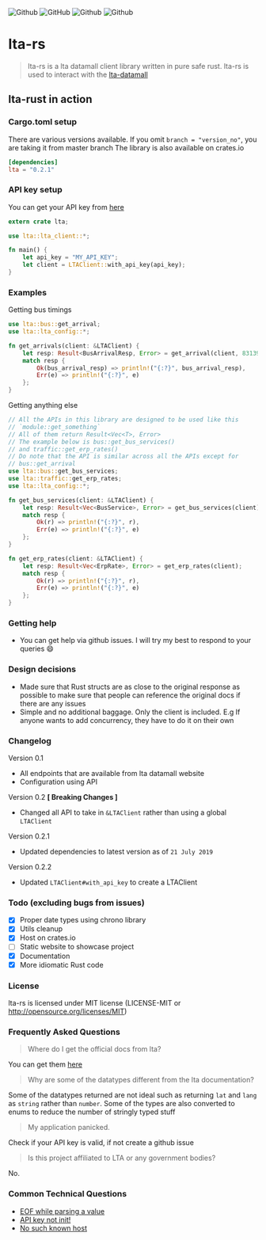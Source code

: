 ![Github](https://img.shields.io/badge/-lta--rs-blueviolet.svg?style=for-the-badge)
![GitHub](https://img.shields.io/badge/license-mit-blueviolet.svg?style=for-the-badge)
![Github](https://img.shields.io/badge/crates.io-lta%20%3D%20%220.2.1%22-blueviolet.svg?style=for-the-badge)
![Github](https://img.shields.io/badge/rust-1.3.6-blueviolet.svg?style=for-the-badge)

# lta-rs
> lta-rs is a lta datamall client library written in pure safe rust. lta-rs is used to interact with the [lta-datamall](https://www.mytransport.sg/content/mytransport/home/dataMall.html)

## lta-rust in action

### Cargo.toml setup
There are various versions available. If you omit `branch = "version_no"`, you are taking it from master branch
The library is also available on crates.io
```toml
[dependencies]
lta = "0.2.1"
```

### API key setup
You can get your API key from [here](https://www.mytransport.sg/content/mytransport/home/dataMall/request-for-api.html)

```rust
extern crate lta;

use lta::lta_client::*;

fn main() {
    let api_key = "MY_API_KEY";
    let client = LTAClient::with_api_key(api_key);
}

```

### Examples

Getting bus timings
```rust
use lta::bus::get_arrival;
use lta::lta_config::*;

fn get_arrivals(client: &LTAClient) {
    let resp: Result<BusArrivalResp, Error> = get_arrival(client, 83139, "15");
    match resp {
        Ok(bus_arrival_resp) => println!("{:?}", bus_arrival_resp),
        Err(e) => println!("{:?}", e)
    };
}
```

Getting anything else
```rust
// All the APIs in this library are designed to be used like this
// `module::get_something`
// All of them return Result<Vec<T>, Error>
// The example below is bus::get_bus_services()
// and traffic::get_erp_rates()
// Do note that the API is similar across all the APIs except for
// bus::get_arrival
use lta::bus::get_bus_services;
use lta::traffic::get_erp_rates;
use lta::lta_config::*;

fn get_bus_services(client: &LTAClient) {
    let resp: Result<Vec<BusService>, Error> = get_bus_services(client);
    match resp {
        Ok(r) => println!("{:?}", r),
        Err(e) => println!("{:?}", e)
    };
}

fn get_erp_rates(client: &LTAClient) {
    let resp: Result<Vec<ErpRate>, Error> = get_erp_rates(client);
    match resp {
        Ok(r) => println!("{:?}", r),
        Err(e) => println!("{:?}", e)
    };
}
```

### Getting help
- You can get help via github issues. I will try my best to respond to your queries :smile:

### Design decisions
- Made sure that Rust structs are as close to the original response as possible to make sure that people can reference the original docs if there are any issues 
- Simple and no additional baggage. Only the client is included. E.g If anyone wants to add concurrency, they have to do it on their own

### Changelog
Version 0.1
- All endpoints that are available from lta datamall website
- Configuration using API

Version 0.2 **[ Breaking Changes ]**
- Changed all API to take in `&LTAClient` rather than using a global `LTAClient`

Version 0.2.1
- Updated dependencies to latest version as of `21 July 2019`

Version 0.2.2
- Updated `LTAClient#with_api_key` to create a LTAClient

### Todo (excluding bugs from issues)
- [x] Proper date types using chrono library
- [x] Utils cleanup
- [x] Host on crates.io
- [ ] Static website to showcase project
- [x] Documentation
- [x] More idiomatic Rust code 

### License
lta-rs is licensed under MIT license (LICENSE-MIT or http://opensource.org/licenses/MIT)

### Frequently Asked Questions

> Where do I get the official docs from lta?

You can get them [here](https://www.mytransport.sg/content/dam/datamall/datasets/LTA_DataMall_API_User_Guide.pdf)

> Why are some of the datatypes different from the lta documentation?

Some of the datatypes returned are not ideal such as returning `lat` and `lang` as `string` rather than `number`. Some of the types are also converted to enums to reduce the number of stringly typed stuff

> My application panicked.

Check if your API key is valid, if not create a github issue

> Is this project affiliated to LTA or any government bodies?

No.


### Common Technical Questions
- [EOF while parsing a value](https://github.com/BudiNverse/lta-rs/issues/1)
- [API key not init!](https://github.com/BudiNverse/lta-rs/issues/2)
- [No such known host](https://github.com/BudiNverse/lta-rs/issues/3)